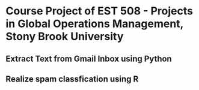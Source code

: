 # Course Project of EST 508 - Projects in Global Operations Management, Stony Brook University
## Extract Text from Gmail Inbox using Python
## Realize spam classfication using R
